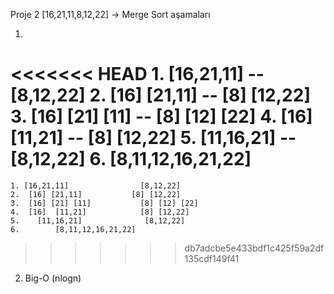 Proje 2
[16,21,11,8,12,22] -> Merge Sort aşamaları

1. 
<<<<<<< HEAD
    1. [16,21,11]      --       [8,12,22]
    2.  [16] [21,11]   --      [8] [12,22]
    3.  [16] [21] [11] --       [8] [12] [22]
    4.  [16]  [11,21]  --       [8] [12,22]
    5.    [11,16,21]   --       [8,12,22]
    6.    [8,11,12,16,21,22]
=======
    1. [16,21,11]                [8,12,22]
    2.  [16] [21,11]           [8] [12,22]
    3.  [16] [21] [11]           [8] [12] [22]
    4.  [16]  [11,21]            [8] [12,22]
    5.    [11,16,21]              [8,12,22]
    6.        [8,11,12,16,21,22]
>>>>>>> db7adcbe5e433bdf1c425f59a2df135cdf149f41

2. Big-O (nlogn)
